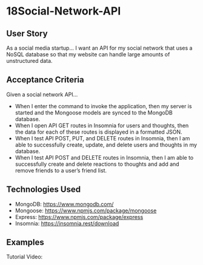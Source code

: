 # 18Social-Network-API

## User Story

As a social media startup... I want an API for my social network that uses a NoSQL database so that my website can handle large amounts of unstructured data.

## Acceptance Criteria

Given a social network API...
* When I enter the command to invoke the application, then my server is started and the Mongoose models are synced to the MongoDB database.
* When I open API GET routes in Insomnia for users and thoughts, then the data for each of these routes is displayed in a formatted JSON.
* When I test API POST, PUT, and DELETE routes in Insomnia, then I am able to successfully create, update, and delete users and thoughts in my database.
* When I test API POST and DELETE routes in Insomnia, then I am able to successfully create and delete reactions to thoughts and add and remove friends to a user’s friend list.

## Technologies Used

* MongoDB: https://www.mongodb.com/
* Mongoose: https://www.npmjs.com/package/mongoose
* Express: https://www.npmjs.com/package/express
* Insomnia: https://insomnia.rest/download

## Examples

Tutorial Video:
